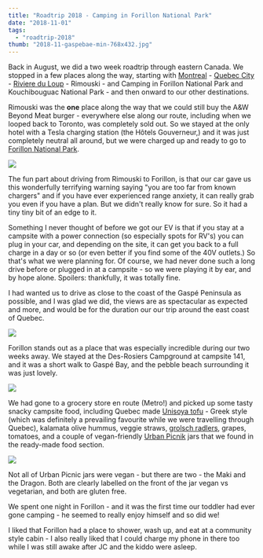 ```yaml
---
title: "Roadtrip 2018 - Camping in Forillon National Park"
date: "2018-11-01"
tags:
  - "roadtrip-2018"
thumb: "2018-11-gaspebae-min-768x432.jpg"
---
```


Back in August, we did a two week roadtrip through eastern Canada. We stopped in a few places along the way, starting with [Montreal](http://meshell.ca/blog/montreal-cafe-dei-campi/) - [Quebec City](http://meshell.ca/blog/quebec-city-pq-wandering-history-les-gourmandes-louca/) - [Riviere du Loup](http://meshell.ca/blog/riviere-du-loup-pq-cafe-linnocent-and-parc-des-chutes/) - Rimouski - and Camping in Forillon National Park and Kouchibouguac National Park - and then onward to our other destinations.

Rimouski was the **one** place along the way that we could still buy the A&W Beyond Meat burger - everywhere else along our route, including when we looped back to Toronto, was completely sold out. So we stayed at the only hotel with a Tesla charging station (the Hôtels Gouverneur,) and it was just completely neutral all around, but we were charged up and ready to go to [Forillon National Park](https://www.pc.gc.ca/en/pn-np/qc/forillon).

![](images/too-far-from-knonw-charging-locatiions-min-1024x800.jpg)

The fun part about driving from Rimouski to Forillon, is that our car gave us this wonderfully terrifying warning saying "you are too far from known chargers" and if you have ever experienced range anxiety, it can really grab you even if you have a plan. But we didn't really know for sure. So it had a tiny tiny bit of an edge to it.

Something I never thought of before we got our EV is that if you stay at a campsite with a power connection (so especially spots for RV's) you can plug in your car, and depending on the site, it can get you back to a full charge in a day or so (or even better if you find some of the 40V outlets.) So that's what we were planning for. Of course, we had never done such a long drive before or plugged in at a campsite - so we were playing it by ear, and by hope alone. Spoilers: thankfully, it was totally fine.

I had wanted us to drive as close to the coast of the Gaspé Peninsula as possible, and I was glad we did, the views are as spectacular as expected and more, and would be for the duration our our trip around the east coast of Quebec.

![](images/gaspebae-min-1024x576.jpg)

Forillon stands out as a place that was especially incredible during our two weeks away. We stayed at the Des-Rosiers Campground at campsite 141, and it was a short walk to Gaspé Bay, and the pebble beach surrounding it was just lovely.

![](images/car-charging-1024x576.jpg)

We had gone to a grocery store en route (Metro!) and picked up some tasty snacky campsite food, including Quebec made [Unisoya tofu](http://www.unisoya.com/en/) - Greek style (which was definitely a prevailing favourite while we were travelling through Quebec), kalamata olive hummus, veggie straws, [grolsch radlers](http://www.barnivore.com/products/19349-grolsch-beer), grapes, tomatoes, and a couple of vegan-friendly [Urban Picnik](http://www.urbanpicnik.com/en) jars that we found in the ready-made food section.

![](images/park-snacks-1024x576.jpg)

Not all of Urban Picnic jars were vegan - but there are two - the Maki and the Dragon. Both are clearly labelled on the front of the jar vegan vs vegetarian, and both are gluten free.

We spent one night in Forillon - and it was the first time our toddler had ever gone camping - he seemed to really enjoy himself and so did we!

I liked that Forillon had a place to shower, wash up, and eat at a community style cabin - I also really liked that I could charge my phone in there too while I was still awake after JC and the kiddo were asleep.

